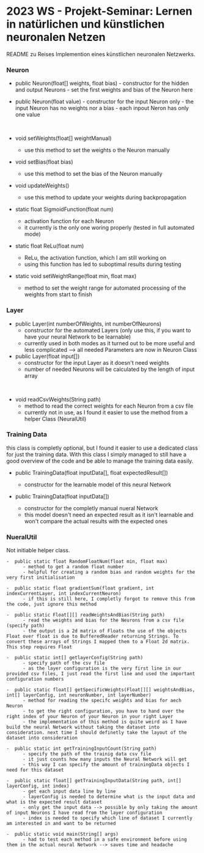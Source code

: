 <h1>2023 WS - Projekt-Seminar: Lernen in natürlichen und künstlichen neuronalen Netzen</h1>

README zu Reises Implemention eines künstlichen neuronalen Netzwerks.


<h3>Neuron</h3>

  - public Neuron(float[] weights, float bias)
        - constructor for the hidden and output Neurons
        - set the first weights and bias of the Neuron here
        
  - public Neuron(float value)
        - constructor for the input Neuron only
        - the input Neuron has no weights nor a bias
        - each inpout Neron has only one value
    
&nbsp;
&nbsp;

  -  void setWeights(float[] weightManual)
        - use this method to set the weights o the Neuron manually

  -  void setBias(float bias)
        - use this method to set the bias of the Neuron manually

  -  void updateWeights()
        - use this method to update your weights during backpropagation

  -  static float SigmoidFunction(float num)
        - activation function for each Neuron
        - it currently is the only one woring properly (tested in full automated mode)

  -  static float ReLu(float num)
        - ReLu, the activation function, which I am still working on
        - using this function has led to suboptimal results during testing

  -   static void setWeightRange(float min, float max)
        - method to set the weight range for automated processing of the weights from start to finish
  
  
  <h3>Layer</h3>
  
  -  public Layer(int numberOfWeights, int numberOfNeurons)
        - constructor for the automated Layers (only use this, if you want to have your neural Network to be learnable)
        - currently used in both modes as it turned out to be more useful and less complicated  -->  all needed Parameters are now in Neuron Class
  -   public Layer(float input[])
        - constructor for the input Layer as it doesn't need weights
        - number of needed Neurons will be calculated by the length of input array

&nbsp;
&nbsp;
  
  -  void readCsvWeights(String path)
        - method to read the correct weights for each Neuron from a csv file
        - currently not in use, as I found it easier to use the method from a helper Class (NeuralUtil)

<h3>Training Data</h3>
this class is completly optional, but I found it easier to use a dedicated class for just the training data. With this class I simply managed to still have a good overview of the code and be able to manage the training data easily.

  -  public TrainingData(float inputData[], float expectedResult[])
        - constructor for the learnable model of this neural Network

  -  public TrainingData(float inputData[])
        - constructor for the completly manual nueral Network
        - this model doesn't need an expected result as it isn't learnable and won't compare the actual results with the expected ones


<h3>NueralUtil</h3>
Not initiable helper class. 

    -  public static float RandomFloatNum(float min, float max)
          - method to get a random float number
          - helpful for creating a random bias and random weights for the very first initialisation
          
    -  public static float gradientSum(float gradient, int indexCurrentLayer, int indexCurrentNeuron)
          - if this is still here, I completly forgot to remove this from the code, just ignore this method

    -  public static Float[][] readWeightsAndBias(String path)
          - read the weights and bias for the Neurons from a csv file (specify path)
          - the output is a 2d matrix of Floats the use of the objects Float over float is due to BufferedReader returning Strings. To convert these arrays of Strings I mapped them to a Float 2d matrix. This step requires Float
          
    -  public static int[] getlayerConfig(String path)
          - specify path of the csv file
          - as the layer configuration is the very first line in our provided csv files, I just read the first line and used the important configuration numbers

    -  public static float[] getSpecificWeights(Float[][] weightsAndBias, int[] layerConfig, int neuronNumber, int layerNumber)
          - method for reading the specifc weights and bias for aech Neuron
          - to get the right configuration, you have to hand over the right index of your Neuron of your Neuron in your right Layer
          - the implementation of this method is quite weird as I have build the neural Network without taking the dataset into consideration. next time I should definetly take the layout of the dataset into consideration

    -  public static int getTrainingInputCount(String path)
          - specify the path of the trainig data csv file
          - it just counts how many inputs the Neural Network will get
          - this way I can specify the amount of trainingData objects I need for this dataset

    -  public static float[] getTrainingInputData(String path, int[] layerConfig, int index)
          - get each input data line by line
          - layerConfig is needed to determine what is the input data and what is the expected result dataset
          - only get the input data --> possible by only taking the amount of input Neurons I have read from the layer configuration
          - index is needed to specify which line of dataset I currently am interested in and want to be returned

    -  public static void main(String[] args)
          - had to test each method in a safe environment before using them in the actual neural Network --> saves time and headache
